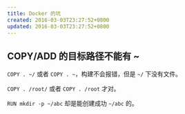 ```yaml
---
title: Docker 的坑
created: 2016-03-03T23:27:52+0800
updated: 2016-03-03T23:27:52+0800
---
```



## COPY/ADD 的目标路径不能有 ~

`COPY . ~/` 或者 `COPY . ~`，构建不会报错，但是 `~/` 下没有文件。

`COPY . /root/` 或者 `COPY . /root` 才对。

`RUN mkdir -p ~/abc` 却是能创建成功 `~/abc` 的。
